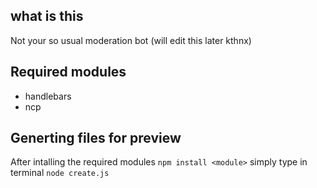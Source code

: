 ## what is this
Not your so usual moderation bot (will edit this later kthnx)

## Required modules
- handlebars
- ncp

## Generting files for preview
After intalling the required modules `npm install <module>` simply type in terminal `node create.js`